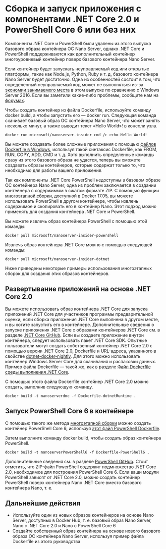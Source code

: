 # <a name="build-and-run-an-application-with-or-without-net-core-20-or-powershell-core-6"></a>Сборка и запуск приложения с компонентами .NET Core 2.0 и PowerShell Core 6 или без них

Компоненты .NET Core и PowerShell были удалены из этого выпуска базового образа контейнера ОС Nano Server, однако .NET Core и PowerShell поддерживаются как дополнительный контейнер многоуровневый контейнер поверх базового контейнера Nano Server.  

Если контейнер будет запускать неуправляемый код или открытые платформы, такие как Node.js, Python, Ruby и т. д, базового контейнера Nano Server будет достаточно.  Одна из особенностей состоит в том, что определенный неуправляемый код может не выполняться из-за [экономии занимаемого места](https://docs.microsoft.com/windows-server/get-started/nano-in-semi-annual-channel) в этом выпуске по сравнению с Windows Server 2016. Если вы заметили какие-либо проблемы, сообщите нам на [форумах](https://social.msdn.microsoft.com/Forums/home?forum=windowscontainers). 

Чтобы создать контейнер из файла Dockerfile, используйте команду docker build, а чтобы запустить его — docker run.  Следующая команда скачивает базовый образ ОС контейнера Nano Server, что может занять несколько минут, а также выводит текст «Hello World»! в консоли узла.

```
docker run microsoft/nanoserver-insider cmd /c echo Hello World!
```

Вы можете создавать более сложные приложения с помощью [файлов Dockerfile в Windows](https://docs.microsoft.com/virtualization/windowscontainers/manage-docker/manage-windows-dockerfile), используя такой синтаксис Dockerfile, как FROM, RUN, COPY, ADD, CMD и т. д. Хотя выполнить определенные команды сразу из этого базового образа не удастся, теперь вы сможете создавать образы контейнеров, которые содержат только то, что необходимо для работы вашего приложения.

Так как компоненты .NET Core PowerShell недоступны в базовом образе ОС контейнера Nano Server, одна из проблем заключается в создании контейнера с содержимым в сжатом формате ZIP. С помощью функции [многоэтапной сборки](https://docs.docker.com/engine/userguide/eng-image/multistage-build/), доступной в Docker 17.05, вы можете использовать PowerShell в другом контейнере, чтобы извлечь содержимое и скопировать его в контейнер Nano. Этот подход можно применять для создания контейнера .NET Core и PowerShell. 

Вы можете извлечь образ контейнера PowerShell с помощью этой команды:

```
docker pull microsoft/nanoserver-insider-powershell
```

Извлечь образ контейнера .NET Core можно с помощью следующей команды:

```
docker pull microsoft/nanoserver-insider-dotnet
```

Ниже приведены некоторые примеры использования многоэтапных сборок для создания этих образов контейнеров.

## <a name="deploy-apps-based-on-net-core-20"></a>Развертывание приложений на основе .NET Core 2.0
Вы можете использовать образ контейнера .NET Core для запуска приложений .NET Core для участников программы предварительной оценки, если сборка приложения .NET Core выполнена в другом месте, и вы хотите запустить его в контейнере.  Дополнительные сведения о запуске приложения .NET Core с образами контейнеров .NET Core см. в разделе [.NET Core GitHub](https://github.com/dotnet/dotnet-docker-nightly).  Если вы создаете приложение внутри контейнера, следует использовать пакет .NET Core SDK.  Опытные пользователи могут создать собственный контейнер .NET Core 2.0 с помощью версии .NET Core 2.0, Dockerfile и URL-адреса, указанного в свойстве [dotnet-docker-nightly](https://github.com/dotnet/dotnet-docker-nightly/tree/master/2.0). Для этого можно использовать контейнер Windows Server Core для скачивания и распаковки данных.  Пример файла Dockerfile — такой же, как в разделе [Файл Dockerfile среды выполнения .NET Core](https://github.com/dotnet/dotnet-docker-nightly/blob/master/2.0/runtime/nanoserver-insider/amd64/Dockerfile).


С помощью этого файла Dockerfile контейнер .NET Core 2.0 можно создать, выполнив следующую команду.

```
docker build -t nanoserverdnc -f Dockerfile-dotnetRuntime .
```

## <a name="run-powershell-core-6-in-a-container"></a>Запуск PowerShell Core 6 в контейнере
С помощью такого же метода [многоэтапной сборки](https://docs.docker.com/engine/userguide/eng-image/multistage-build/) можно создать контейнер PowerShell Core 6, используя [этот файл PowerShell Dockerfile](https://github.com/PowerShell/PowerShell-Docker/blob/master/release/stable/nanoserver/docker/Dockerfile).


Затем выполните команду docker build, чтобы создать образ контейнера PowerShell.

``` 
docker build -t nanoserverPowerShell6 -f Dockerfile-PowerShell6 .
```

Дополнительные сведения см. в разделе [PowerShell GitHub](https://github.com/PowerShell/PowerShell-Docker/tree/master/release).  Стоит отметить, что ZIP-файл PowerShell содержит подмножество .NET Core 2.0, необходимое для построения PowerShell Core 6.  Если ваши модули PowerShell зависят от .NET Core 2.0, можно создать контейнер PowerShell поверх контейнера Nano .NET Core вместо базового контейнера Nano, т. е. 

## <a name="next-steps"></a>Дальнейшие действия
- Используйте один из новых образов контейнеров на основе Nano Server, доступных в Docker Hub, т. е. базовый образ Nano Server, Nano с .NET Core 2.0 и Nano с PowerShell Core 6
- Создайте собственный образ контейнера на основе нового базового образа ОС контейнера Nano Server, используя пример файла Dockerfile из этого руководства 
